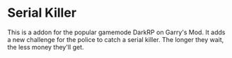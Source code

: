 # Serial Killer
This is a addon for the popular gamemode DarkRP on Garry's Mod.
It adds a new challenge for the police to catch a serial killer.
The longer they wait, the less money they'll get.
